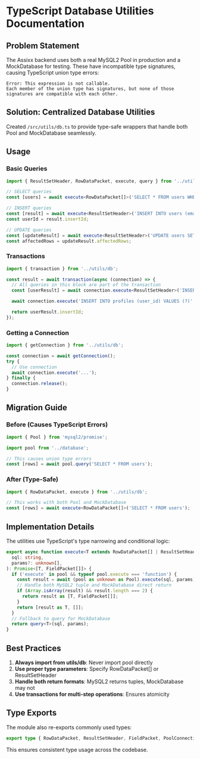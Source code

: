 # TypeScript Database Utilities Documentation

## Problem Statement

The Assixx backend uses both a real MySQL2 Pool in production and a MockDatabase for testing. These have incompatible type signatures, causing TypeScript union type errors:

```
Error: This expression is not callable.
Each member of the union type has signatures, but none of those signatures are compatible with each other.
```

## Solution: Centralized Database Utilities

Created `/src/utils/db.ts` to provide type-safe wrappers that handle both Pool and MockDatabase seamlessly.

## Usage

### Basic Queries

```typescript
import { ResultSetHeader, RowDataPacket, execute, query } from '../utils/db';

// SELECT queries
const [users] = await execute<RowDataPacket[]>('SELECT * FROM users WHERE tenant_id = ?', [tenantId]);

// INSERT queries
const [result] = await execute<ResultSetHeader>('INSERT INTO users (email, name) VALUES (?, ?)', [email, name]);
const userId = result.insertId;

// UPDATE queries
const [updateResult] = await execute<ResultSetHeader>('UPDATE users SET name = ? WHERE id = ?', [newName, userId]);
const affectedRows = updateResult.affectedRows;
```

### Transactions

```typescript
import { transaction } from '../utils/db';

const result = await transaction(async (connection) => {
  // All queries in this block are part of the transaction
  const [userResult] = await connection.execute<ResultSetHeader>('INSERT INTO users (email) VALUES (?)', [email]);

  await connection.execute('INSERT INTO profiles (user_id) VALUES (?)', [userResult.insertId]);

  return userResult.insertId;
});
```

### Getting a Connection

```typescript
import { getConnection } from '../utils/db';

const connection = await getConnection();
try {
  // Use connection
  await connection.execute('...');
} finally {
  connection.release();
}
```

## Migration Guide

### Before (Causes TypeScript Errors)

```typescript
import { Pool } from 'mysql2/promise';

import pool from '../database';

// This causes union type errors
const [rows] = await pool.query('SELECT * FROM users');
```

### After (Type-Safe)

```typescript
import { RowDataPacket, execute } from '../utils/db';

// This works with both Pool and MockDatabase
const [rows] = await execute<RowDataPacket[]>('SELECT * FROM users');
```

## Implementation Details

The utilities use TypeScript's type narrowing and conditional logic:

```typescript
export async function execute<T extends RowDataPacket[] | ResultSetHeader>(
  sql: string,
  params?: unknown[],
): Promise<[T, FieldPacket[]]> {
  if ('execute' in pool && typeof pool.execute === 'function') {
    const result = await (pool as unknown as Pool).execute(sql, params);
    // Handle both MySQL2 tuple and MockDatabase direct return
    if (Array.isArray(result) && result.length === 2) {
      return result as [T, FieldPacket[]];
    }
    return [result as T, []];
  }
  // Fallback to query for MockDatabase
  return query<T>(sql, params);
}
```

## Best Practices

1. **Always import from utils/db**: Never import pool directly
2. **Use proper type parameters**: Specify RowDataPacket[] or ResultSetHeader
3. **Handle both return formats**: MySQL2 returns tuples, MockDatabase may not
4. **Use transactions for multi-step operations**: Ensures atomicity

## Type Exports

The module also re-exports commonly used types:

```typescript
export type { RowDataPacket, ResultSetHeader, FieldPacket, PoolConnection };
```

This ensures consistent type usage across the codebase.
